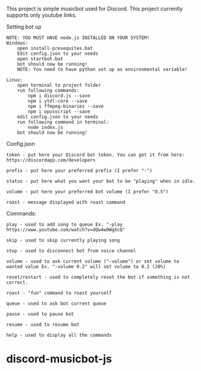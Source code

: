 This project is simple musicbot used for Discord.
This project currently supports only youtube links.

Setting bot up

    NOTE: YOU MUST HAVE node.js INSTALLED ON YOUR SYSTEM!
    Windows:
        open install-presequites.bat
        Edit config.json to your needs
        open startbot.bat
        bot should now be running!
        NOTE: You need to have python set up as environmental variable!
    
    Linux:
        open terminal to project folder
        run following commands:
            npm i discord.js --save
            npm i ytdl-core --save
            npm i ffmpeg-binaries --save
            npm i opusscript --save
        edit config.json to your needs
        run following command in terminal:
            node index.js
        bot should now be running!

Config.json

    token - put here your Discord bot token. You can get it from here: https://discordapp.com/developers

    prefix - put here your preferred prefix (I prefer "-")

    status - put here what you want your bot to be "playing" when in idle.

    volume - put here your preferred bot volume (I prefer "0.5")

    roast - message displayed with roast command

Commands:

    play - used to add song to queue Ex. "-play https://www.youtube.com/watch?v=dQw4w9WgXcQ"

    skip - used to skip currently playing song

    stop - used to disconnect bot from voice channel

    volume - used to ask current volume ("-volume") or set volume to wanted value Ex. "-volume 0.2" will set volume to 0.2 (20%)

    reset/restart - used to completely reset the bot if something is not correct.

    roast - "fun" command to roast yourself

    queue - used to ask bot current queue

    pause - used to pause bot

    resume - used to resume bot

    help - used to display all the commands

# discord-musicbot-js
